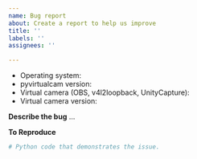 ```yaml
---
name: Bug report
about: Create a report to help us improve
title: ''
labels: ''
assignees: ''

---
```


<!-- 🔎 Search existing issues to avoid creating duplicates. -->

- Operating system:
- pyvirtualcam version:
- Virtual camera (OBS, v4l2loopback, UnityCapture): 
- Virtual camera version:

**Describe the bug**
...

**To Reproduce**
```py
# Python code that demonstrates the issue.
```
